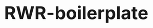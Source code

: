 # RWR-boilerplate

App boilerplate for project on top of React, Webpack and Rails.
Based on https://github.com/netguru/react_webpack_rails.

NOT RESOLVED
	- server side react components with RWR
	- separate css bundle with webpack ExtractTextPlugin
	- render rails layout without yield and react_controller

RESOLVED
	- Rails + React + Webpack
	- Hot Module Replacement
	- SASS
	- Autoprefixer
	- Foundation

rvm gemset create _NAME_

rails 5+
ruby 2.3.0+
node 5+
npm 3+
nvm any

rails new _NAME_

edit Gemfile:
		off:
		# gem ‘turbolinks’
		# gem 'spring'
		# gem 'spring-watcher-listen'
		add:
		gem 'react_webpack_rails' , '~> 0.3.1'           https://github.com/netguru/react_webpack_rails
		gem 'foreman'                                    http://ddollar.github.io/foreman/

edit app/assets/javascripts/application.js
		// require jquery
		// require jquery_ujs
		// require turbolinks
		//= require react_integration
		//= require react_bundle
		//= require_tree .

edit app/views/layouts/application.html.erb
		<!DOCTYPE html>
		<html>
		  <head>
		    <title>RailsReact</title>
		    <%= csrf_meta_tags %>
		    <%= action_cable_meta_tag %>

		    <%= stylesheet_link_tag 'application' %>
		    <%= javascript_include_tag 'application' %>
		    <%= render 'layouts/no_script' %>
		  </head>

		  <body>
		    <%= render 'layouts/react_hot_assets' %>
		    <%= yield %>
		  </body>
		</html>

create app/views/layouts/_no_script.html __
		<noscript>
			<style>
				body {
					padding: 0;
					margin: 0;
					font-size: 28px;
					text-align: center;
					line-height: 100vh;
				}
				body::after {
					content: "Please enable JavaScript in your browser to view this site.";
				}
			</style>
		</noscript>


create Procfile in app root:
		RAILS:        rails s -p 3000
		WEBPACK:      npm run start-hot-dev

bundle
rails g react_webpack_rails:install --no-karma-setup --no-example
npm install
npm install style-loader css-loader node-sass@^3.4.2 react-mixin foundation-sites jquery react-router --save
npm install autoprefixer-loader --save-dev

edit webpack.config.js file 		                    https://webpack.github.io/docs/stylesheets.html
		// var ExtractTextPlugin = require('extract-text-webpack-plugin');

		module.exports = {
		  entry: {
		    main: ['./app/react/index.js']
		  },
		  output: {
		    path: __dirname + '/app/assets/javascripts',
		    filename: 'react_bundle.js'
		  },
		  module: {
		    loaders: [
		      {
		        key: 'jsx',
		        test: /\.jsx?$/,
		        exclude: /(node_modules)/,
		        loaders: [ 'babel' ]
		      },
		      {
		        key: 'scss',
		        test: /\.scss$/,
		        loader: 'style-loader!css-loader!sass-loader!autoprefixer-loader' // - inline: working
		        // loader: ExtractTextPlugin.extract('css!sass') // - generated: not working
		      },
		      {
		        key: 'css',
		        test: /\.css$/,
		        loader: 'style-loader!css-loader!autoprefixer-loader' // - inline: working
		        // loader: ExtractTextPlugin.extract('css!sass') // - generated: not working
		      }
		    ]
		  },
		  resolve: {
		    extensions: ['', '.js', '.jsx', '.js.jsx']
		  },
		  plugins: [
		    // new ExtractTextPlugin('../stylesheets/react_bundle.css', {
		    //   allChunks: true
		    // })
		  ]
		};


create app/react/config/foundation_settings.scss
		https://raw.githubusercontent.com/zurb/foundation-sites/master/scss/settings/_settings.scss

		fix @import 'util/util'; to @import 'node_modules/foundation-sites/scss/util/util';

create app/react/config/globals.js
		'use strict';

		import $ from 'jquery';

		let global = window || global;

		global.jQuery = $;
		global.$ = $;


create app/react/config/foundation_init.scss
		@import 'foundation_settings';
		@import 'node_modules/foundation-sites/scss/foundation';

		@include foundation-flex-grid;
		/* @include foundation-grid; */

		@include foundation-everything;

		/* @include foundation-typography; */
		/* @include foundation-button; */
		/* @include foundation-forms; */
		/* @include foundation-visibility-classes; */
		/* @include foundation-float-classes; */
		/* @include foundation-accordion; */
		/* @include foundation-accordion-menu; */
		/* @include foundation-badge; */
		/* @include foundation-breadcrumbs; */
		/* @include foundation-button-group; */
		/* @include foundation-callout; */
		/* @include foundation-close-button; */
		/* @include foundation-drilldown-menu; */
		/* @include foundation-dropdown; */
		/* @include foundation-dropdown-menu; */
		/* @include foundation-flex-video; */
		/* @include foundation-label; */
		/* @include foundation-media-object; */
		/* @include foundation-menu; */
		/* @include foundation-off-canvas; */
		/* @include foundation-orbit; */
		/* @include foundation-pagination; */
		/* @include foundation-progress-bar; */
		/* @include foundation-slider; */
		/* @include foundation-sticky; */
		/* @include foundation-reveal; */
		/* @include foundation-switch; */
		/* @include foundation-table; */
		/* @include foundation-tabs; */
		/* @include foundation-thumbnail; */
		/* @include foundation-title-bar; */
		/* @include foundation-tooltip; */
		/* @include foundation-top-bar; */

create app/react/index.scss
		@import "app/react/config/variables";

		* {
			outline: none;
		}

		html {
			font-size: 16px;
			font-family: $default-font;
			word-wrap: break-word;
			-moz-osx-font-smoothing: grayscale;
			-webkit-font-smoothing: antialiased;
			text-rendering: optimizeLegibility;
		}

		body {
			font-family: inherit;
			color: inherit;
			min-height: 100vh;
			height: auto;
			max-width: 100%;
		}

		ul, ol {
			font-size: inherit;
			margin-left: 1.3rem;
		}

		select {
			height: auto;
		}

		textarea {
			max-width: 100%;
			overflow: hidden !important;
		}

		iframe {
			display: block;
			max-width: 100%;
			border: none;
		}

		video {
			display: block;
			max-width: 100%;
		}

		[hidden] {
			display: none !important;
		}

		[disabled] {
			opacity: 0.5 !important;
			pointer-events: none;
		}

		.sprite,
		.sprite-before::before,
		.sprite-after::after {
			background-size: 200px 200px;
			background-image: url("/images/sprite.png");
		}

edit app/react/index.js
		import './config/foundation_init.scss';
		import './index.scss';

		import './config/globals.js';
		import 'foundation-sites';
		import RWR from 'react-webpack-rails';
		import HelloWorld from './components/hello-world';

		RWR.run();
		RWR.registerComponent('HelloWorld', HelloWorld);

		$(document).foundation();


===
foreman start
===

+ .gitignore
+ .eslintrc
+ .eslintignore
